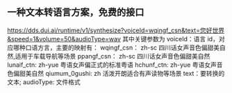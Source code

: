 ## 一种文本转语言方案，免费的接口
https://dds.dui.ai/runtime/v1/synthesize?voiceId=wqingf_csn&text=您好世界&speed=1&volume=50&audioType=wav
其中关键参数为
voiceId：语言 id，对应哪种口语方言，主要的映射有：
wqingf_csn： zh-sc 四川话女声音色偏甜美自然,适用于车载导航等场景
ppangf_csn： zh-sc 四川话女声音色偏甜美自然
lunaif_ctn: zh-yue 粤语女声偏正式的标准粤语
hchunf_ctn: zh-yue 粤语女声音色偏甜美自然
qiumum_0gushi: zh 活泼开朗适合有声读物等场景
text：要转换的文本;
audioType: 文件格式



